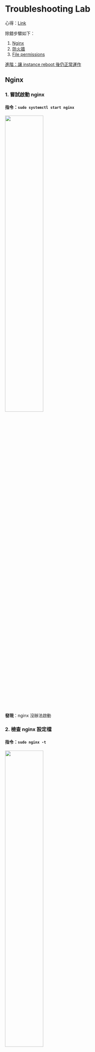 # Troubleshooting Lab

心得：[Link](./thought.md)

除錯步驟如下：

1. [Nginx](#nginx)
2. [防火牆](#防火牆)
3. [File permissions](#file-permission)

[進階：讓 instance reboot 後仍正常運作](#reboot-instance)

## Nginx

### 1. 嘗試啟動 nginx

#### 指令：`sudo systemctl start nginx`

<img src="./assets/nginx_fail.png" width="50%">

**發現**：nginx 沒辦法啟動

### 2. 檢查 nginx 設定檔

#### 指令：`sudo nginx -t`

<img src="./assets/-t.png" width="50%">

**發現**：nginx.conf 有語法錯誤，導致測試失敗

### 3. 修改 nginx 設定檔

#### 指令：`sudo nano /etc/nginx/nginx.conf`

<img src="./assets/nginx_conf.png" width="50%">

**發現**：worker_connections 那行多了一個分號

修改後重新測試 nginx

<img src="./assets/-t_success.png" width="50%">

測試成功了！

但再次執行 `sudo systemctl start nginx` 還是無法啟動

### 4. 檢查 nginx 狀態

#### 指令：`sudo systemctl status nginx`

<img src="./assets/status_failed.png" width="50%">

**發現**：port 80 已被佔用

### 5. 解決 port 80 被佔用的問題

#### 指令：`sudo lsof -i :80`

<img src="./assets/lsof_port80_srv.png" width="50%">

**發現**：有一個名字是 srv 的 service 正在佔用 port 80

→ 查看 srv 詳細資料

#### 指令：`ps -fp 575`

```
UID          PID    PPID  C STIME TTY          TIME CMD
root         575       1  0 03:38 ?        00:00:00 /usr/local/bin/.lab/srv
```

**發現**：`UID = root`, `PPID = 1` → 系統初始化時啟動的

#### 指令：`systemctl list-units | grep srv`

因為使用 systemd 管理這個 NGINX web server，所以用這個指令找找有沒有 srv 相關的文件

```
  srv.service                                                                  loaded active running   Another Web Srv
```

**發現**：有一個 srv.service

→ 查看內容

#### 指令：`systemctl cat srv.service`

```
# /usr/lib/systemd/system/srv.service
[Unit]
Description=Another Web Srv
After=syslog.target

[Service]
Type=simple
PIDFile=/run/your-go-program.pid
ExecStart=/usr/local/bin/.lab/srv

[Install]
WantedBy=multi-user.target
```

→ 確定這是一個不必要啟動的 service 後，可以透過指令將其自動啟動的設定停用

#### 指令：`sudo systemctl disable srv.service`

<img src="./assets/disable_srv.png" width="50%">

→ 也要把目前正在執行的 kill 掉

#### 指令：`sudo kill [PID]`

<img src="./assets/kill_srv.png" width="50%">

沒有 process 佔用 port 80 了！

→ 啟動 nginx 並查看狀態

-   `sudo systemctl start nginx`
-   `sudo systemctl status nginx`

<img src="./assets/status_active.png" width="50%">

成功啟動了

## 防火牆

### 1. 使用 curl localhost 還是被拒絕連線

思考：nginx 成功啟動了，還有什麼會阻擋連線 → 防火牆

### 2. 檢查防火牆

#### 指令：`sudo iptables -L`

<img src="assets/firewall_reject.png" width="50%">

**發現**：INPUT 中有一條規則拒絕 tcp 連線

### 3. 移除規則

#### 指令：`sudo iptable -D INPUT [line number]`

<img src="assets/firewall_modify.png" width="50%">

## File Permission

### 1. 再次使用 `curl localhost`

<img src="assets/curl_frobidden.png" width="40%">

**發現**：403 Forbidden

### 2. 查看 access.log

#### 指令：`cat /var/log/myweb/error.log`

<img src="assets/error_log.png" width="50%">

**發現**：存取檔案時被拒絕

### 3. 解決檔案權限問題

<img src="assets/permission_fail.png" width="40%">

**發現**：其他使用者沒有權限讀取 index.html

#### 指令：`sudo chmod 644 [path to index.html]`

<img src="assets/permission.png" width="40%">

修改後就成功了！

<img src="assets/localhost_success.png" width="50%">

## 讓外部使用者透過 public ip acces

方法：設定 `/etc/nginx/sites-available/defalt`

<img src="assets/default.png" width="50%">

再啟動 nginx 後就可以透過 public ip access 這個服務了

<img src="assets/ip_success.png" width="50%">

## <img src="assets/via_browser.png" width="50%">

## Reboot instance

**發現兩個問題**：

-   nginx 沒有自動啟動
-   防火牆規則被改回原本的

解決步驟如下

### 1. 讓 nginx 在 instance 啟動時自動啟用

#### 指令：`sudo systemctl enable nginx`

<img src="assets/enable_nginx.png" width="50%">

### 2. 修改防火牆規則

找到防火牆設定並修改

<img src="assets/rulesv4_origin.png" width="50%">

-   將 REJECT 改成 ACCEPT
-   將 `-reject-with ... unreachable` 拿掉（如下圖）

<img src="assets/rulesv4_modify.png" width="50%">

這樣當 instance 被 reboot，外部使用者還是可以透過 public ip 來 access 這個服務
